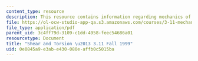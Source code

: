 ```yaml
---
content_type: resource
description: This resource contains information regarding mechanics of materials.
file: https://ol-ocw-studio-app-qa.s3.amazonaws.com/courses/3-11-mechanics-of-materials-fall-1999/0e0845a9e3abe430080eaffb0c5015ba_MIT3_11F99_torsion.pdf
file_type: application/pdf
parent_uid: 3c4ff79d-3109-c1dd-4958-feec54686a01
resourcetype: Document
title: "Shear and Torsion \u2013 3.11 Fall 1999"
uid: 0e0845a9-e3ab-e430-080e-affb0c5015ba
---
```

